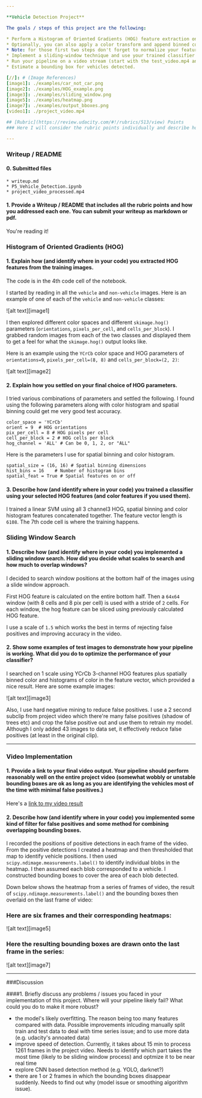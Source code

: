 ```yaml
---

**Vehicle Detection Project**

The goals / steps of this project are the following:

* Perform a Histogram of Oriented Gradients (HOG) feature extraction on a labeled training set of images and train a classifier Linear SVM classifier
* Optionally, you can also apply a color transform and append binned color features, as well as histograms of color, to your HOG feature vector. 
* Note: for those first two steps don't forget to normalize your features and randomize a selection for training and testing.
* Implement a sliding-window technique and use your trained classifier to search for vehicles in images.
* Run your pipeline on a video stream (start with the test_video.mp4 and later implement on full project_video.mp4) and create a heat map of recurring detections frame by frame to reject outliers and follow detected vehicles.
* Estimate a bounding box for vehicles detected.

[//]: # (Image References)
[image1]: ./examples/car_not_car.png
[image2]: ./examples/HOG_example.png
[image3]: ./examples/sliding_window.png
[image5]: ./examples/heatmap.png
[image7]: ./examples/output_bboxes.png
[video1]: ./project_video.mp4

## [Rubric](https://review.udacity.com/#!/rubrics/513/view) Points
### Here I will consider the rubric points individually and describe how I addressed each point in my implementation.  

---
```

### Writeup / README

#### 0. Submitted files
    * writeup.md
    * P5_Vehicle_Detection.ipynb
    * project_video_processed.mp4

#### 1. Provide a Writeup / README that includes all the rubric points and how you addressed each one.  You can submit your writeup as markdown or pdf.

You're reading it!

### Histogram of Oriented Gradients (HOG)

#### 1. Explain how (and identify where in your code) you extracted HOG features from the training images.
The code is in the 4th code cell of the notebook.

I started by reading in all the `vehicle` and `non-vehicle` images.  Here is an example of one of each of the `vehicle` and `non-vehicle` classes:

![alt text][image1]

I then explored different color spaces and different `skimage.hog()` parameters (`orientations`, `pixels_per_cell`, and `cells_per_block`). I grabbed random images from each of the two classes and displayed them to get a feel for what the `skimage.hog()` output looks like.

Here is an example using the `YCrCb` color space and HOG parameters of `orientations=9`, `pixels_per_cell=(8, 8)` and `cells_per_block=(2, 2)`:

![alt text][image2]

#### 2. Explain how you settled on your final choice of HOG parameters.

I tried various combinations of parameters and settled the following. I found using the following parameters along with color histogram and spatial binning could get me very good test accuracy.

    color_space = 'YCrCb'
    orient = 9  # HOG orientations
    pix_per_cell = 8 # HOG pixels per cell
    cell_per_block = 2 # HOG cells per block
    hog_channel = 'ALL' # Can be 0, 1, 2, or "ALL"

Here is the parameters I use for spatial binning and color histogram.

    spatial_size = (16, 16) # Spatial binning dimensions
    hist_bins = 16    # Number of histogram bins
    spatial_feat = True # Spatial features on or off

#### 3. Describe how (and identify where in your code) you trained a classifier using your selected HOG features (and color features if you used them).

I trained a linear SVM using all 3 channel3 HOG, spatial binning and color histogram features concatenated together. The feature vector length is `6108`. The 7th code cell is where the training happens.

### Sliding Window Search

#### 1. Describe how (and identify where in your code) you implemented a sliding window search.  How did you decide what scales to search and how much to overlap windows?

I decided to search window positions at the bottom half of the images using a slide window approach.

First HOG feature is calculated on the entire bottom half. Then a `64x64` window (with 8 cells and 8 pix per cell) is used with a stride of `2` cells. For each window, the hog feature can be sliced using previously calculated HOG feature.

I use a scale of `1.5` which works the best in terms of rejecting false positives and improving accuracy in the video.

#### 2. Show some examples of test images to demonstrate how your pipeline is working.  What did you do to optimize the performance of your classifier?

I searched on 1 scale using YCrCb 3-channel HOG features plus spatially binned color and histograms of color in the feature vector, which provided a nice result.  Here are some example images:

![alt text][image3]

Also, I use hard negative mining to reduce false positives. I use a 2 second subclip from project video which there're many false positives (shadow of trees etc) and crop the false positive out and use them to retrain my model. Although I only added 43 images to data set, it effectively reduce false positives (at least in the original clip).

---

### Video Implementation

#### 1. Provide a link to your final video output.  Your pipeline should perform reasonably well on the entire project video (somewhat wobbly or unstable bounding boxes are ok as long as you are identifying the vehicles most of the time with minimal false positives.)
Here's a [link to my video result](./project_video_processed.mp4)


#### 2. Describe how (and identify where in your code) you implemented some kind of filter for false positives and some method for combining overlapping bounding boxes.

I recorded the positions of positive detections in each frame of the video.  From the positive detections I created a heatmap and then thresholded that map to identify vehicle positions.  I then used `scipy.ndimage.measurements.label()` to identify individual blobs in the heatmap.  I then assumed each blob corresponded to a vehicle.  I constructed bounding boxes to cover the area of each blob detected.  

Down below shows the heatmap from a series of frames of video, the result of `scipy.ndimage.measurements.label()` and the bounding boxes then overlaid on the last frame of video:


### Here are six frames and their corresponding heatmaps:

![alt text][image5]

### Here the resulting bounding boxes are drawn onto the last frame in the series:

![alt text][image7]



---

###Discussion

####1. Briefly discuss any problems / issues you faced in your implementation of this project.  Where will your pipeline likely fail?  What could you do to make it more robust?

* the model's likely overfitting. The reason being too many features compared with data. Possible improvements inlcuding manually split train and test data to deal with time series issue; and to use more data (e.g. udacity's annoated data)
* improve speed of detection. Currently, it takes about 15 min to process 1261 frames in the project video. Needs to identify which part takes the most time (likely to be sliding window process) and optmize it to be near real time
* explore CNN based detection method (e.g. YOLO, darknet?)
* there are 1 or 2 frames in which the bounding boxes disappear suddenly. Needs to find out why (model issue or smoothing algorithm issue).
